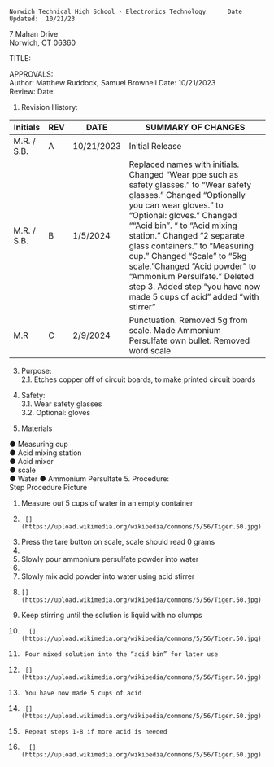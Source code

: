 	Norwich Technical High School - Electronics Technology    	Date Updated:  10/21/23  
7 Mahan Drive  
Norwich, CT 06360  
  
  
TITLE:  
  
APPROVALS:   
	Author: Matthew Ruddock, Samuel Brownell  	Date: 10/21/2023  	  
	Review:  	  	Date:    
  
1.	Revision History:

|Initials    |	REV  |	DATE  	     |   SUMMARY OF CHANGES                                              |
|------------|--------|----------------|--------------------------------------------------------------------|
|M.R. / S.B. | 	A  |	10/21/2023  |	Initial Release                                                  |
|M.R. / S.B. | 	B  |	1/5/2024  |	Replaced names with initials. Changed “Wear ppe such as safety glasses.” to “Wear safety glasses.” Changed “Optionally you can wear gloves.” to “Optional: gloves.” Changed ““Acid bin”. “ to  “Acid mixing station.” Changed “2 separate glass containers.” to “Measuring cup.” Changed “Scale” to “5kg scale.”Changed “Acid powder” to “Ammonium Persulfate.” Deleted step 3. Added step “you have now made 5 cups of acid” added “with stirrer”	 |
|M.R         |  C  | 2/9/2024    |Punctuation. Removed 5g from scale. Made Ammonium Persulfate own bullet. Removed word scale |                                	
  
3.	Purpose:  
2.1.	Etches copper off of circuit boards, to make printed circuit boards  
  
4.	Safety:  
3.1.	Wear safety glasses  
3.2.	Optional: gloves  
  
5.	Materials 
   
●	Measuring cup  
●	Acid mixing station  
●	Acid mixer  
●	scale  
●	Water 
●	Ammonium Persulfate 
5.	Procedure:  
Step  	Procedure  	Picture  
1. 	 Measure out 5 cups of water in an empty container
2. 	    [](https://upload.wikimedia.org/wikipedia/commons/5/56/Tiger.50.jpg)
3. 	 Press the tare button on scale, scale should read 0 grams
4. 	 [](https://upload.wikimedia.org/wikipedia/commons/5/56/Tiger.50.jpg)	   
5. 	 Slowly pour ammonium persulfate powder into water
6. 	  [](https://upload.wikimedia.org/wikipedia/commons/5/56/Tiger.50.jpg)
7. 	 Slowly mix acid powder into water using acid stirrer
8. 	   [](https://upload.wikimedia.org/wikipedia/commons/5/56/Tiger.50.jpg)
9. 	 Keep stirring until the solution is liquid with no clumps
10. 	  [](https://upload.wikimedia.org/wikipedia/commons/5/56/Tiger.50.jpg)	   
11. 	 Pour mixed solution into the “acid bin” for later use
12. 	 [](https://upload.wikimedia.org/wikipedia/commons/5/56/Tiger.50.jpg)	   
13. 	 You have now made 5 cups of acid
14. 	 [](https://upload.wikimedia.org/wikipedia/commons/5/56/Tiger.50.jpg)
15. 	 Repeat steps 1-8 if more acid is needed
16. 	  [](https://upload.wikimedia.org/wikipedia/commons/5/56/Tiger.50.jpg)





